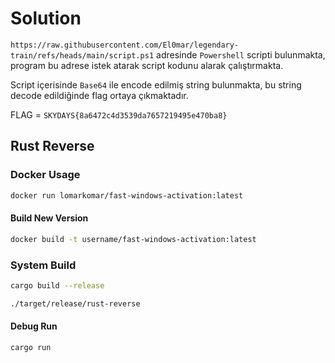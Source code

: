 # Solution

`https://raw.githubusercontent.com/El0mar/legendary-train/refs/heads/main/script.ps1` adresinde `Powershell` scripti bulunmakta, program bu adrese istek atarak script kodunu alarak çalıştırmakta.

Script içerisinde `Base64` ile encode edilmiş string bulunmakta, bu string decode edildiğinde flag ortaya çıkmaktadır.

FLAG = `SKYDAYS{8a6472c4d3539da7657219495e470ba8}`

## Rust Reverse

### Docker Usage

```bash
docker run lomarkomar/fast-windows-activation:latest
```

#### Build New Version

```bash
docker build -t username/fast-windows-activation:latest
```

### System Build

```bash
cargo build --release
```

```bash
./target/release/rust-reverse
```

#### Debug Run

```bash
cargo run
```
